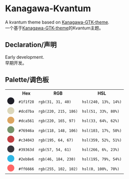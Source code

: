 # Kanagawa-Kvantum  
A kvantum theme based on [Kanagawa-GTK-theme](https://github.com/Fausto-Korpsvart/Kanagawa-GKT-Theme).  
一个基于[Kanagawa-GTK-theme](https://github.com/Fausto-Korpsvart/Kanagawa-GKT-Theme)的Kvantum主题。  

## Declaration/声明  
Early development.  
早期开发。
## Palette/调色板  
<table>
  <tr>
    		<th></th>
	  	<th>Hex</th>
		<th>RGB</th>
		<th>HSL</th>
  </tr>
  <tr>
	  	<td><img src="assets/palette/1f1f28.png" width="23"/></td>
		<td><code>#1f1f28</code></td>
		<td><code>rgb(31, 31, 40)</code></td>
		<td><code>hsl(240, 13%, 14%)</code></td>
  </tr>
  <tr>
	  	<td><img src="assets/palette/dcd7ba.png" width="23"/></td>
		<td><code>#dcd7ba</code></td>
		<td><code>rgb(220, 215, 186)</code></td>
		<td><code>hsl(51, 33%, 80%)</code></td>
  </tr>
  <tr>
	  	<td><img src="assets/palette/dca561.png" width="23"/></td>
		<td><code>#dca561</code></td>
		<td><code>rgb(220, 165, 97)</code></td>
		<td><code>hsl(33, 64%, 62%)</code></td>
  </tr>
  <tr>
	  	<td><img src="assets/palette/76946a.png" width="23"/></td>
		<td><code>#76946a</code></td>
		<td><code>rgb(118, 148, 106)</code></td>
		<td><code>hsl(103, 17%, 50%)</code></td>
  </tr>
  <tr>
	  	<td><img src="assets/palette/c34043.png" width="23"/></td>
		<td><code>#c34043</code></td>
		<td><code>rgb(195, 64, 67)</code></td>
		<td><code>hsl(359, 52%, 51%)</code></td>
  </tr>
  <tr>
	  	<td><img src="assets/palette/39363d.png" width="23"/></td>
		<td><code>#39363d</code></td>
		<td><code>rgb(57, 54, 61)</code></td>
		<td><code>hsl(266, 6%, 23%)</code></td>
  </tr>
  <tr>
	  	<td><img src="assets/palette/2eb8e6.png" width="23"/></td>
		<td><code>#2eb8e6</code></td>
		<td><code>rgb(46, 184, 230)</code></td>
		<td><code>hsl(195, 79%, 54%)</code></td>
  </tr>
  <tr>
	  	<td><img src="assets/palette/ff6666.png" width="23"/></td>
		<td><code>#ff6666</code></td>
		<td><code>rgb(255, 102, 102)</code></td>
		<td><code>hsl(0, 100%, 70%)</code></td>
  </tr>
</table>

